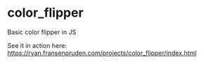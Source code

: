 # color_flipper
Basic color flipper in JS

See it in action here:
https://ryan.fransenpruden.com/projects/color_flipper/index.html
